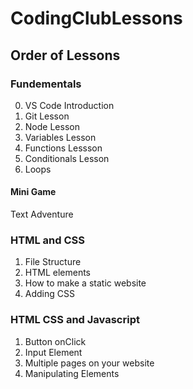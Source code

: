 # CodingClubLessons

## Order of Lessons

### Fundementals

0. VS Code Introduction
1. Git Lesson
2. Node Lesson
3. Variables Lesson
4. Functions Lessson
5. Conditionals Lesson
6. Loops

#### Mini Game
Text Adventure

### HTML and CSS

1. File Structure
2. HTML elements
3. How to make a static website
4. Adding CSS

### HTML CSS and Javascript

1. Button onClick
2. Input Element
3. Multiple pages on your website
4. Manipulating Elements

